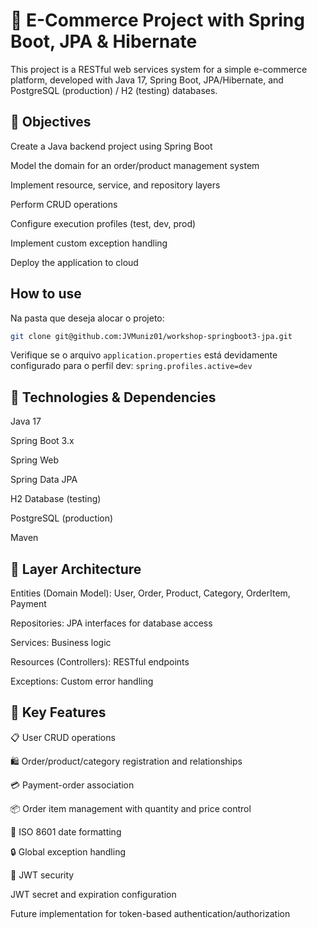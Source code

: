 <h1>💼 E-Commerce Project with Spring Boot, JPA & Hibernate</h1>

This project is a RESTful web services system for a simple e-commerce platform, developed with Java 17, Spring Boot, JPA/Hibernate, and PostgreSQL (production) / H2 (testing) databases.

<h2>📌 Objectives</h2>
Create a Java backend project using Spring Boot

Model the domain for an order/product management system

Implement resource, service, and repository layers

Perform CRUD operations

Configure execution profiles (test, dev, prod)

Implement custom exception handling

Deploy the application to cloud

<h2>How to use</h2>
<p> Na pasta que deseja alocar o projeto:</p>

```bash
git clone git@github.com:JVMuniz01/workshop-springboot3-jpa.git
```
Verifique se o arquivo `application.properties` está devidamente configurado para o perfil dev:
`spring.profiles.active=dev`


<h2>🧱 Technologies & Dependencies</h2>
Java 17

Spring Boot 3.x

Spring Web

Spring Data JPA

H2 Database (testing)

PostgreSQL (production)

Maven

<h2>📂 Layer Architecture</h2>
Entities (Domain Model): User, Order, Product, Category, OrderItem, Payment

Repositories: JPA interfaces for database access

Services: Business logic

Resources (Controllers): RESTful endpoints

Exceptions: Custom error handling

<h2>🔀 Key Features</h2>
📋 User CRUD operations

🛍️ Order/product/category registration and relationships

💳 Payment-order association

📦 Order item management with quantity and price control

📅 ISO 8601 date formatting

🔒 Global exception handling

🔐 JWT security

JWT secret and expiration configuration

Future implementation for token-based authentication/authorization
